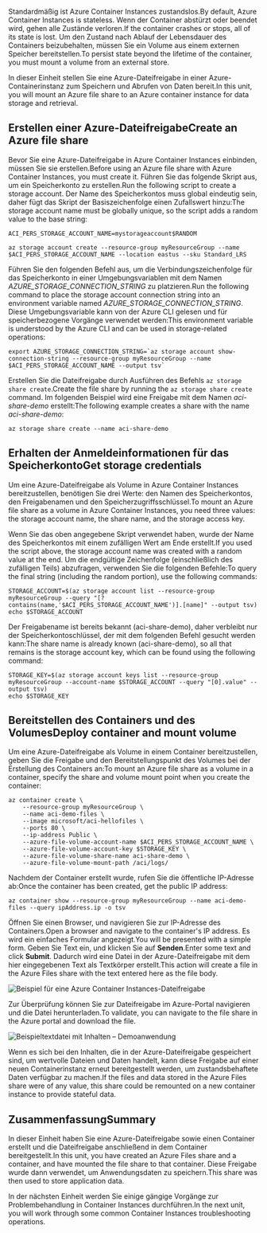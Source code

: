 <span data-ttu-id="2343e-101">Standardmäßig ist Azure Container Instances zustandslos.</span><span class="sxs-lookup"><span data-stu-id="2343e-101">By default, Azure Container Instances is stateless.</span></span> <span data-ttu-id="2343e-102">Wenn der Container abstürzt oder beendet wird, gehen alle Zustände verloren.</span><span class="sxs-lookup"><span data-stu-id="2343e-102">If the container crashes or stops, all of its state is lost.</span></span> <span data-ttu-id="2343e-103">Um den Zustand nach Ablauf der Lebensdauer des Containers beizubehalten, müssen Sie ein Volume aus einem externen Speicher bereitstellen.</span><span class="sxs-lookup"><span data-stu-id="2343e-103">To persist state beyond the lifetime of the container, you must mount a volume from an external store.</span></span>

<span data-ttu-id="2343e-104">In dieser Einheit stellen Sie eine Azure-Dateifreigabe in einer Azure-Containerinstanz zum Speichern und Abrufen von Daten bereit.</span><span class="sxs-lookup"><span data-stu-id="2343e-104">In this unit, you will mount an Azure file share to an Azure container instance for data storage and retrieval.</span></span>

## <a name="create-an-azure-file-share"></a><span data-ttu-id="2343e-105">Erstellen einer Azure-Dateifreigabe</span><span class="sxs-lookup"><span data-stu-id="2343e-105">Create an Azure file share</span></span>

<span data-ttu-id="2343e-106">Bevor Sie eine Azure-Dateifreigabe in Azure Container Instances einbinden, müssen Sie sie erstellen.</span><span class="sxs-lookup"><span data-stu-id="2343e-106">Before using an Azure file share with Azure Container Instances, you must create it.</span></span> <span data-ttu-id="2343e-107">Führen Sie das folgende Skript aus, um ein Speicherkonto zu erstellen.</span><span class="sxs-lookup"><span data-stu-id="2343e-107">Run the following script to create a storage account.</span></span> <span data-ttu-id="2343e-108">Der Name des Speicherkontos muss global eindeutig sein, daher fügt das Skript der Basiszeichenfolge einen Zufallswert hinzu:</span><span class="sxs-lookup"><span data-stu-id="2343e-108">The storage account name must be globally unique, so the script adds a random value to the base string:</span></span>

```azurecli
ACI_PERS_STORAGE_ACCOUNT_NAME=mystorageaccount$RANDOM

az storage account create --resource-group myResourceGroup --name $ACI_PERS_STORAGE_ACCOUNT_NAME --location eastus --sku Standard_LRS
```

<span data-ttu-id="2343e-109">Führen Sie den folgenden Befehl aus, um die Verbindungszeichenfolge für das Speicherkonto in einer Umgebungsvariablen mit dem Namen *AZURE_STORAGE_CONNECTION_STRING* zu platzieren.</span><span class="sxs-lookup"><span data-stu-id="2343e-109">Run the following command to place the storage account connection string into an environment variable named *AZURE_STORAGE_CONNECTION_STRING*.</span></span> <span data-ttu-id="2343e-110">Diese Umgebungsvariable kann von der Azure CLI gelesen und für speicherbezogene Vorgänge verwendet werden:</span><span class="sxs-lookup"><span data-stu-id="2343e-110">This environment variable is understood by the Azure CLI and can be used in storage-related operations:</span></span>

```azurecli
export AZURE_STORAGE_CONNECTION_STRING=`az storage account show-connection-string --resource-group myResourceGroup --name $ACI_PERS_STORAGE_ACCOUNT_NAME --output tsv`
```

<span data-ttu-id="2343e-111">Erstellen Sie die Dateifreigabe durch Ausführen des Befehls `az storage share create`.</span><span class="sxs-lookup"><span data-stu-id="2343e-111">Create the file share by running the `az storage share create` command.</span></span> <span data-ttu-id="2343e-112">Im folgenden Beispiel wird eine Freigabe mit dem Namen *aci-share-demo* erstellt:</span><span class="sxs-lookup"><span data-stu-id="2343e-112">The following example creates a share with the name *aci-share-demo*:</span></span>

```azurecli
az storage share create --name aci-share-demo
```

## <a name="get-storage-credentials"></a><span data-ttu-id="2343e-113">Erhalten der Anmeldeinformationen für das Speicherkonto</span><span class="sxs-lookup"><span data-stu-id="2343e-113">Get storage credentials</span></span>

<span data-ttu-id="2343e-114">Um eine Azure-Dateifreigabe als Volume in Azure Container Instances bereitzustellen, benötigen Sie drei Werte: den Namen des Speicherkontos, den Freigabenamen und den Speicherzugriffsschlüssel.</span><span class="sxs-lookup"><span data-stu-id="2343e-114">To mount an Azure file share as a volume in Azure Container Instances, you need three values: the storage account name, the share name, and the storage access key.</span></span>

<span data-ttu-id="2343e-115">Wenn Sie das oben angegebene Skript verwendet haben, wurde der Name des Speicherkontos mit einem zufälligen Wert am Ende erstellt.</span><span class="sxs-lookup"><span data-stu-id="2343e-115">If you used the script above, the storage account name was created with a random value at the end.</span></span> <span data-ttu-id="2343e-116">Um die endgültige Zeichenfolge (einschließlich des zufälligen Teils) abzufragen, verwenden Sie die folgenden Befehle:</span><span class="sxs-lookup"><span data-stu-id="2343e-116">To query the final string (including the random portion), use the following commands:</span></span>

```azurecli
STORAGE_ACCOUNT=$(az storage account list --resource-group myResourceGroup --query "[?contains(name,'$ACI_PERS_STORAGE_ACCOUNT_NAME')].[name]" --output tsv)
echo $STORAGE_ACCOUNT
```

<span data-ttu-id="2343e-117">Der Freigabename ist bereits bekannt (aci-share-demo), daher verbleibt nur der Speicherkontoschlüssel, der mit dem folgenden Befehl gesucht werden kann:</span><span class="sxs-lookup"><span data-stu-id="2343e-117">The share name is already known (aci-share-demo), so all that remains is the storage account key, which can be found using the following command:</span></span>

```azurecli
STORAGE_KEY=$(az storage account keys list --resource-group myResourceGroup --account-name $STORAGE_ACCOUNT --query "[0].value" --output tsv)
echo $STORAGE_KEY
```

## <a name="deploy-container-and-mount-volume"></a><span data-ttu-id="2343e-118">Bereitstellen des Containers und des Volumes</span><span class="sxs-lookup"><span data-stu-id="2343e-118">Deploy container and mount volume</span></span>

<span data-ttu-id="2343e-119">Um eine Azure-Dateifreigabe als Volume in einem Container bereitzustellen, geben Sie die Freigabe und den Bereitstellungspunkt des Volumes bei der Erstellung des Containers an:</span><span class="sxs-lookup"><span data-stu-id="2343e-119">To mount an Azure file share as a volume in a container, specify the share and volume mount point when you create the container:</span></span>

```azurecli
az container create \
    --resource-group myResourceGroup \
    --name aci-demo-files \
    --image microsoft/aci-hellofiles \
    --ports 80 \
    --ip-address Public \
    --azure-file-volume-account-name $ACI_PERS_STORAGE_ACCOUNT_NAME \
    --azure-file-volume-account-key $STORAGE_KEY \
    --azure-file-volume-share-name aci-share-demo \
    --azure-file-volume-mount-path /aci/logs/
```

<span data-ttu-id="2343e-120">Nachdem der Container erstellt wurde, rufen Sie die öffentliche IP-Adresse ab:</span><span class="sxs-lookup"><span data-stu-id="2343e-120">Once the container has been created, get the public IP address:</span></span>

```azurecli
az container show --resource-group myResourceGroup --name aci-demo-files --query ipAddress.ip -o tsv
```

<span data-ttu-id="2343e-121">Öffnen Sie einen Browser, und navigieren Sie zur IP-Adresse des Containers.</span><span class="sxs-lookup"><span data-stu-id="2343e-121">Open a browser and navigate to the container's IP address.</span></span> <span data-ttu-id="2343e-122">Es wird ein einfaches Formular angezeigt.</span><span class="sxs-lookup"><span data-stu-id="2343e-122">You will be presented with a simple form.</span></span> <span data-ttu-id="2343e-123">Geben Sie Text ein, und klicken Sie auf **Senden**.</span><span class="sxs-lookup"><span data-stu-id="2343e-123">Enter some text and click **Submit**.</span></span> <span data-ttu-id="2343e-124">Dadurch wird eine Datei in der Azure-Dateifreigabe mit dem hier eingegebenen Text als Textkörper erstellt.</span><span class="sxs-lookup"><span data-stu-id="2343e-124">This action will create a file in the Azure Files share with the text entered here as the file body.</span></span>

![Beispiel für eine Azure Container Instances-Dateifreigabe](../media-draft/files-ui.png)

<span data-ttu-id="2343e-126">Zur Überprüfung können Sie zur Dateifreigabe im Azure-Portal navigieren und die Datei herunterladen.</span><span class="sxs-lookup"><span data-stu-id="2343e-126">To validate, you can navigate to the file share in the Azure portal and download the file.</span></span>

![Beispieltextdatei mit Inhalten – Demoanwendung](../media-draft/sample-text.png)

<span data-ttu-id="2343e-128">Wenn es sich bei den Inhalten, die in der Azure-Dateifreigabe gespeichert sind, um wertvolle Dateien und Daten handelt, kann diese Freigabe auf einer neuen Containerinstanz erneut bereitgestellt werden, um zustandsbehaftete Daten verfügbar zu machen.</span><span class="sxs-lookup"><span data-stu-id="2343e-128">If the files and data stored in the Azure Files share were of any value, this share could be remounted on a new container instance to provide stateful data.</span></span>


## <a name="summary"></a><span data-ttu-id="2343e-129">Zusammenfassung</span><span class="sxs-lookup"><span data-stu-id="2343e-129">Summary</span></span>

<span data-ttu-id="2343e-130">In dieser Einheit haben Sie eine Azure-Dateifreigabe sowie einen Container erstellt und die Dateifreigabe anschließend in dem Container bereitgestellt.</span><span class="sxs-lookup"><span data-stu-id="2343e-130">In this unit, you have created an Azure Files share and a container, and have mounted the file share to that container.</span></span> <span data-ttu-id="2343e-131">Diese Freigabe wurde dann verwendet, um Anwendungsdaten zu speichern.</span><span class="sxs-lookup"><span data-stu-id="2343e-131">This share was then used to store application data.</span></span>

<span data-ttu-id="2343e-132">In der nächsten Einheit werden Sie einige gängige Vorgänge zur Problembehandlung in Container Instances durchführen.</span><span class="sxs-lookup"><span data-stu-id="2343e-132">In the next unit, you will work through some common Container Instances troubleshooting operations.</span></span>
